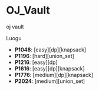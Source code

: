 # OJ_Vault
oj vault

Luogu
+ **P1048**: [easy][dp][knapsack]
+ **P1196**: [hard][union_set]
+ **P1216**: [easy][dp]
+ **P1616**: [easy][dp][knapsack]
+ **P1776**: [medium][dp][knapsack]
+ **P2024**: [medium][union_set]

